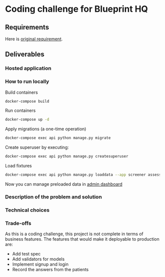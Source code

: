 # Coding challenge for Blueprint HQ

## Requirements

Here is [original requirement](https://github.com/blueprinthq/coding-challenge).

## Deliverables

### Hosted application

### How to run locally

Build containers

```bash
docker-compose build
```

Run containers

```bash
docker-compose up -d
```

Apply migrations (a one-time operation)

```bash
docker-compose exec api python manage.py migrate
```

Create superuser by executing:

```bash
docker-compose exec api python manage.py createsuperuser
```

Load fixtures

```bash
docker-compose exec api python manage.py loaddata --app screener assessment.yaml domain.yaml section.yaml question.yaml answer.yaml
```

Now you can manage preloaded data in [admin dashboard](http://localhost:8000/admin/)

### Description of the problem and solution

### Technical choices

### Trade-offs

As this is a coding challenge, this project is not complete in terms of business features.
The features that would make it deployable to production are:

- Add test spec
- Add validators for models
- Implement signup and login
- Record the answers from the patients
